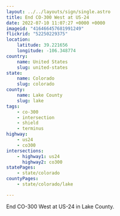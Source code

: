```yaml
---
layout: ../../layouts/sign/single.astro
title: End CO-300 West at US-24
date: 2022-07-10 11:07:27 +0000 +0000
imageid: "416466457681991249"
flickrid: "52250229375"
location:
    latitude: 39.221656
    longitude: -106.348774
country:
    name: United States
    slug: united-states
state:
    name: Colorado
    slug: colorado
county:
    name: Lake County
    slug: lake
tags:
    - co-300
    - intersection
    - shield
    - terminus
highway:
    - us24
    - co300
intersections:
    - highway1: us24
      highway2: co300
statePages:
    - state/colorado
countyPages:
    - state/colorado/lake

---
```

End CO-300 West at US-24 in Lake County.